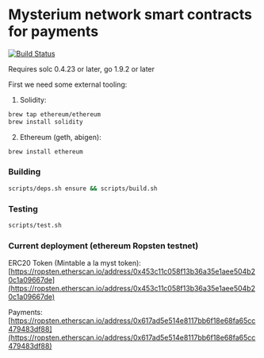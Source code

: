 # Mysterium network smart contracts for payments
[![Build Status](https://travis-ci.com/MysteriumNetwork/payments.svg?token=t9FwiYsxwDxkJWnSMpfr&branch=master)](https://travis-ci.com/MysteriumNetwork/payments)

Requires solc 0.4.23 or later, go 1.9.2 or later

First we need some external tooling:
1. Solidity:
```bash
brew tap ethereum/ethereum
brew install solidity
```
2. Ethereum (geth, abigen):
```bash
brew install ethereum
```

### Building
```bash
scripts/deps.sh ensure && scripts/build.sh
```
### Testing
```bash
scripts/test.sh
```

### Current deployment (ethereum Ropsten testnet)
ERC20 Token (Mintable a la myst token): [https://ropsten.etherscan.io/address/0x453c11c058f13b36a35e1aee504b20c1a09667de](https://ropsten.etherscan.io/address/0x453c11c058f13b36a35e1aee504b20c1a09667de)

Payments: [https://ropsten.etherscan.io/address/0x617ad5e514e8117bb6f18e68fa65cc479483df88](https://ropsten.etherscan.io/address/0x617ad5e514e8117bb6f18e68fa65cc479483df88)